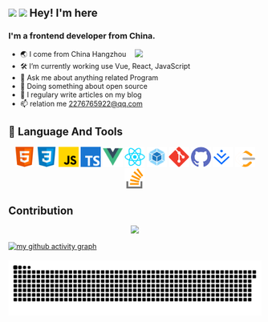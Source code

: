 ## <img src="https://media.giphy.com/media/hvRJCLFzcasrR4ia7z/giphy.gif" width="3%"> <img src="https://img.shields.io/badge/gitHub-代码让世界更美好-brightgreen" width="20%"> </img>Hey! I'm here
### I'm a frontend developer from China.
[<img align="right" width="50%" src="https://github-readme-stats.vercel.app/api?username=haigeno1&theme=buefy&show_icons=true">](https://metrics.lecoq.io/about/haigeno1)

-   🌏 I come from China Hangzhou
-   🛠 I’m currently working use Vue, React, JavaScript
-   💬 Ask me about anything related Program
-   🔭 Doing something about open source
-   📝 I regulary write articles on my blog
-   📫 relation me 2276765922@qq.com

<!-- <div align="center">
	  <img  src="https://github-readme-stats.vercel.app/api/top-langs/?username=haigeno1&layout=compact" />
</div> -->

<!-- <img src="https://img.shields.io/badge/1-2-brightgreenn" /> -->



## 🚀 Language And Tools

<div align="center" >
	<img src="./images/html.svg" width="40" height="40" alt="html" />
	<img src="./images/css.svg" width="40" height="40" alt="css" />
	<img src="./images/javascript.svg" width="40" height="40" alt="javascript" />
	<img src="./images/typescript.svg" width="40" height="40" alt="typescript" />
	<img src="./images/vuejs.svg" width="40" height="40" alt="vue" />
	<img src="./images/reactjs.svg" width="40" height="40" alt="react" />
	<!-- <img src="./images/nodejs.svg" width="40" height="40" alt="node" /> -->
	<!-- <img src="./images/sass.svg" width="40" height="40" alt="sass" /> -->
	<!-- <img src="./images/vite.svg" width="40" height="40" alt="vite" /> -->
	<img src="./images/webpack.svg" width="40" height="40" alt="webpack" />
	<img src="./images/git.svg" width="40" height="40" alt="git" />
	<img src="./images/github.svg" width="40" height="40" alt="github" />
	<img src="./images/juejin.svg" width="40" height="40" alt="juejin" />
	<img src="./images/leet-code.svg" width="40" height="40" alt="leetcode" />
	<img src="./images/stack-overflow.svg" width="40" height="40" alt="stack-overflow" />
</div>


## Contribution

<div align="center">
  <img  src="https://github-readme-streak-stats.herokuapp.com?user=haigeno1&theme=buefy&date_format=M%20j%5B%2C%20Y%5D" />
</div>

<!-- minimal -->
[![my github activity graph](https://activity-graph.herokuapp.com/graph?username=haigeno1&theme=minimal)](https://github.com/haigeno1)

<div align="center" style="margin-top:20px">
	<img align="center" src="./images/github-contribution-grid-snake.svg"></img>
</div>



